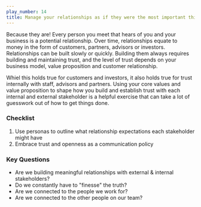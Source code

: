 ```yaml
---
play_number: 14
title: Manage your relationships as if they were the most important thing to your business
---
```


Because they are! Every person you meet that hears of you and your business is a potential relationship. Over time, relationships equate to money in the form of customers, partners, advisors or investors. Relationships can be built slowly or quickly. Building them always requires building and maintaining trust, and the level of trust depends on your business model, value proposition and  customer relationship. 

Whiel this holds true for customers and investors, it also holds true for trust internally with staff, advisors and partners. Using your core values and value proposition to shape how you build and establish trust with each internal and external stakeholder is a helpful exercise that can take a lot of guesswork out of how to get things done.

### Checklist
1. Use personas to outline what relationship expectations each stakeholder might have
2. Embrace trust and openness as a communication policy

### Key Questions
- Are we building meaningful relationships with external & internal stakeholders?
- Do we constantly have to "finesse" the truth?
- Are we connected to the people we work for?
- Are we connected to the other people on our team?
